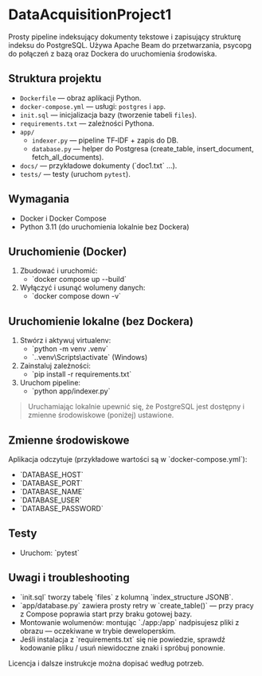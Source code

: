 # DataAcquisitionProject1

Prosty pipeline indeksujący dokumenty tekstowe i zapisujący strukturę indeksu do PostgreSQL. Używa Apache Beam do przetwarzania, psycopg do połączeń z bazą oraz Dockera do uruchomienia środowiska.

## Struktura projektu
- `Dockerfile` — obraz aplikacji Python.
- `docker-compose.yml` — usługi: `postgres` i `app`.
- `init.sql` — inicjalizacja bazy (tworzenie tabeli `files`).
- `requirements.txt` — zależności Pythona.
- `app/`
  - `indexer.py` — pipeline TF‑IDF + zapis do DB.
  - `database.py` — helper do Postgresa (create_table, insert_document, fetch_all_documents).
- `docs/` — przykładowe dokumenty (\`doc1.txt\` ...).
- `tests/` — testy (uruchom `pytest`).

## Wymagania
- Docker i Docker Compose
- Python 3.11 (do uruchomienia lokalnie bez Dockera)

## Uruchomienie (Docker)
1. Zbudować i uruchomić:
   - \`docker compose up --build\`
2. Wyłączyć i usunąć wolumeny danych:
   - \`docker compose down -v\`

## Uruchomienie lokalne (bez Dockera)
1. Stwórz i aktywuj virtualenv:
   - \`python -m venv .venv\`
   - \`.\.venv\Scripts\activate\` (Windows)
2. Zainstaluj zależności:
   - \`pip install -r requirements.txt\`
3. Uruchom pipeline:
   - \`python app/indexer.py\`

> Uruchamiając lokalnie upewnić się, że PostgreSQL jest dostępny i zmienne środowiskowe (poniżej) ustawione.

## Zmienne środowiskowe
Aplikacja odczytuje (przykładowe wartości są w \`docker-compose.yml\`):
- \`DATABASE_HOST\`
- \`DATABASE_PORT\`
- \`DATABASE_NAME\`
- \`DATABASE_USER\`
- \`DATABASE_PASSWORD\`

## Testy
- Uruchom: \`pytest\`

## Uwagi i troubleshooting
- \`init.sql\` tworzy tabelę \`files\` z kolumną \`index_structure JSONB\`.  
- \`app/database.py\` zawiera prosty retry w \`create_table()\` — przy pracy z Compose poprawia start przy braku gotowej bazy.  
- Montowanie wolumenów: montując \`./app:/app\` nadpisujesz pliki z obrazu — oczekiwane w trybie deweloperskim.  
- Jeśli instalacja z \`requirements.txt\` się nie powiedzie, sprawdź kodowanie pliku / usuń niewidoczne znaki i spróbuj ponownie.

Licencja i dalsze instrukcje można dopisać według potrzeb.